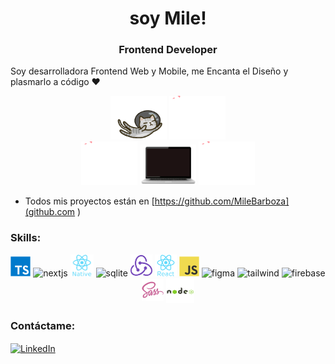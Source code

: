 <h1 align="center">soy Mile!</h1>
<h3 align="center" fontSize="20">Frontend Developer</h3>

Soy desarrolladora Frontend Web y Mobile, me Encanta el Diseño y plasmarlo a código ❤️

<div align="center"> 
    <img src='https://raw.githubusercontent.com/ikismail/ikismail/master/catty.gif'  height="70" width="90">
    <img src='./assets/petalos.gif' alt="gif " height="70" width="90">
    <br>
    <img src='./assets/petalos.gif' alt="gif" height="70" width="90"> 
    <img src='./assets/pc.gif' alt="gif " height="65" width="90"> 
    <img src='./assets/petalos.gif' alt="gif " height="70" width="90"> 
</div>

- Todos mis proyectos están en [https://github.com/MileBarboza](github.com )

<h3 align="left">Skills:</h3>
<p align="center"> 
  <img src="https://raw.githubusercontent.com/devicons/devicon/master/icons/typescript/typescript-original.svg" alt="typescript" width="32" height="32" /> 
  <img src="https://cdn.worldvectorlogo.com/logos/nextjs-2.svg" alt="nextjs" width="35" height="35"/>
  <img src='./assets/reactnative.png' alt="reactnative" width="37" altura="37"/>
  <img src="https://www.vectorlogo.zone/logos/sqlite/sqlite-icon.svg" alt="sqlite" width="35" height="35"/>
  <img src="https://raw.githubusercontent.com/devicons/devicon/master/icons/redux/redux-original.svg" alt="redux" width="35" height="35"/>
  <img src="https://raw.githubusercontent.com/devicons/devicon/master/icons/react/react-original-wordmark.svg" alt="react" width="35" height="35"/>
  <img src="https://raw.githubusercontent.com/devicons/devicon/master/icons/javascript/javascript-original.svg" alt="javascript" width="32" height="32"/> 
  <img src="https://www.vectorlogo.zone/logos/figma/figma-icon.svg" alt="figma" width="32" height="32"/> 
  <img src="https://www.vectorlogo.zone/logos/tailwindcss/tailwindcss-icon.svg" alt="tailwind" width="35" height="35"/>
  <img src="https://www.vectorlogo.zone/logos/firebase/firebase-icon.svg" alt=" firebase" width="32" height="32"/> 
  <img src="https://raw.githubusercontent.com/devicons/devicon/master/icons/sass/sass-original.svg" alt="sass" width="35" height="35"/> 
  <sub><img src="https://raw.githubusercontent.com/devicons/devicon/master/icons/nodejs/nodejs-original-wordmark.svg" alt="nodejs" width="45" height="40"/> </sub>
</p>

<h3 align="left">Contáctame:</h3>
<p align="left" >
<a href="https://www.linkedin.com/in/mile-barboza/" target="blank"><img align="center" src="https://upload.wikimedia.org/wikipedia/commons/8/81/LinkedIn_icon.svg" alt="LinkedIn" height="25" width="25" /></a>
</p>
